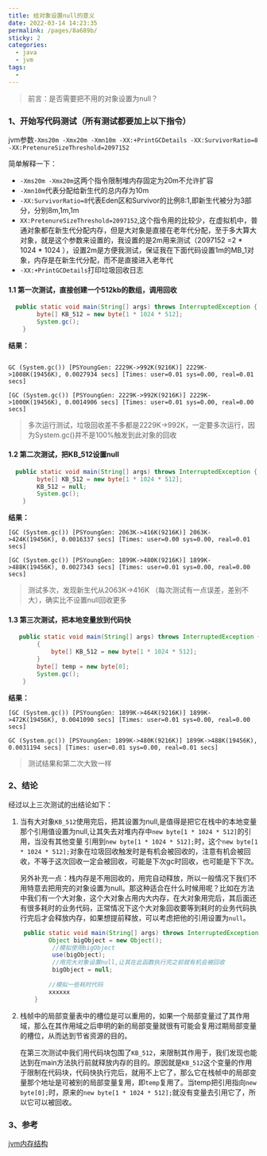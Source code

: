 ```yaml
---
title: 给对象设置null的意义
date: 2022-03-14 14:23:35
permalink: /pages/8a689b/
sticky: 2
categories:
  - java
  - jvm
tags:
  - 
---
```

> 前言：是否需要把不用的对象设置为null？



### 1、开始写代码测试（所有测试都要加上以下指令）

jvm参数`-Xms20m -Xmx20m -Xmn10m -XX:+PrintGCDetails -XX:SurvivorRatio=8 -XX:PretenureSizeThreshold=2097152`

简单解释一下：

- `-Xms20m -Xmx20m`这两个指令限制堆内存固定为20m不允许扩容
- `-Xmn10m`代表分配给新生代的总内存为10m
- `-XX:SurvivorRatio=8`代表Eden区和Survivor的比例8:1,即新生代被分为3部分，分别8m,1m,1m
- `XX:PretenureSizeThreshold=2097152`,这个指令用的比较少，在虚拟机中，普通对象都在新生代分配内存，但是大对象是直接在老年代分配，至于多大算大对象，就是这个参数来设置的，我设置的是2m用来测试（2097152 =2 * 1024 * 1024 ），设置2m是方便我测试，保证我在下面代码设置1m的MB_1对象，内存是在新生代分配，而不是直接进入老年代
- `-XX:+PrintGCDetails`打印垃圾回收日志

#### 1.1 第一次测试，直接创建一个512kb的数组，调用回收

```java
  public static void main(String[] args) throws InterruptedException {
        byte[] KB_512 = new byte[1 * 1024 * 512];
        System.gc();
    }
```
**结果：**

```shell

GC (System.gc()) [PSYoungGen: 2229K->992K(9216K)] 2229K->1008K(19456K), 0.0027934 secs] [Times: user=0.01 sys=0.00, real=0.01 secs]
```

```shell
[GC (System.gc()) [PSYoungGen: 2229K->992K(9216K)] 2229K->1000K(19456K), 0.0014906 secs] [Times: user=0.01 sys=0.00, real=0.00 secs] 
```



> 多次运行测试，垃圾回收差不多都是2229K->992K，一定要多次运行，因为System.gc()并不是100%触发到此对象的回收

#### 1.2 第二次测试，把KB_512设置null

```java
  public static void main(String[] args) throws InterruptedException {
        byte[] KB_512 = new byte[1 * 1024 * 512];
        KB_512 = null;
        System.gc();
    }
```

**结果：**

```shell
[GC (System.gc()) [PSYoungGen: 2063K->416K(9216K)] 2063K->424K(19456K), 0.0016337 secs] [Times: user=0.00 sys=0.00, real=0.01 secs] 
```

```shell
[GC (System.gc()) [PSYoungGen: 1899K->480K(9216K)] 1899K->488K(19456K), 0.0027343 secs] [Times: user=0.01 sys=0.00, real=0.00 secs] 
```

> 测试多次，发现新生代从2063K->416K （每次测试有一点误差，差别不大），确实比不设置null回收更多



#### 1.3 第三次测试，把本地变量放到代码快

```java
   public static void main(String[] args) throws InterruptedException {
        {
            byte[] KB_512 = new byte[1 * 1024 * 512];
        }
        byte[] temp = new byte[0];
        System.gc();
    }
```

**结果：**

```shell
[GC (System.gc()) [PSYoungGen: 1899K->464K(9216K)] 1899K->472K(19456K), 0.0041090 secs] [Times: user=0.01 sys=0.00, real=0.00 secs] 
```

```shell
GC (System.gc()) [PSYoungGen: 1899K->480K(9216K)] 1899K->488K(19456K), 0.0031194 secs] [Times: user=0.01 sys=0.00, real=0.01 secs] 
```

> 测试结果和第二次大致一样

### 2、结论

经过以上三次测试的出结论如下：

1. 当有大对象`KB_512`使用完后，把其设置为null,是值得是把它在栈中的本地变量那个引用值设置为null,让其失去对堆内存中`new byte[1 * 1024 * 512]`的引用，当没有其他变量 引用到`new byte[1 * 1024 * 512];`时，这个`new byte[1 * 1024 * 512];`对象在垃圾回收触发时是有机会被回收的，注意有机会被回收，不等于这次回收一定会被回收，可能是下次gc时回收，也可能是下下次。

   另外补充一点：栈内存是不用回收的，用完自动释放，所以一般情况下我们不用特意去把用完的对象设置为null。那这种适合在什么时候用呢？比如在方法中我们有一个大对象，这个大对象占用内大内存，在大对象用完后，其后面还有很多耗时的业务代码，正常情况下这个大对象回收要等到耗时的业务代码执行完后才会释放内存，如果想提前释放，可以考虑把他的引用设置为`null`。

   ```java
    public static void main(String[] args) throws InterruptedException {
           Object bigObject = new Object();
        	//模拟使用bigObject
        	use(bigObject);
        	//用完大对象设置null,让其在此函数执行完之前就有机会被回收
        	bigObject = null;
        
           //模拟一些耗时代码
           xxxxxx
       }
   ```

2. 栈帧中的局部变量表中的槽位是可以重用的，如果一个局部变量过了其作用域，那么在其作用域之后申明的新的局部变量就很有可能会复用过期局部变量的槽位，从而达到节省资源的目的。

   在第三次测试中我们用代码块包围了`KB_512`，来限制其作用于，我们发现也能达到在main方法执行前就释放内存的目的。原因就是`KB_512`这个变量的作用于限制在代码块，代码快执行完后，就用不上它了，那么它在栈帧中的局部变量那个地址是可被别的局部变量复用，即`temp`复用了。当temp把引用指向`new byte[0];`时，原来的`new byte[1 * 1024 * 512];`就没有变量去引用它了，所以它可以被回收。

### 3、参考

[jvm内存结构](https://pdai.tech/md/java/jvm/java-jvm-struct.html)
